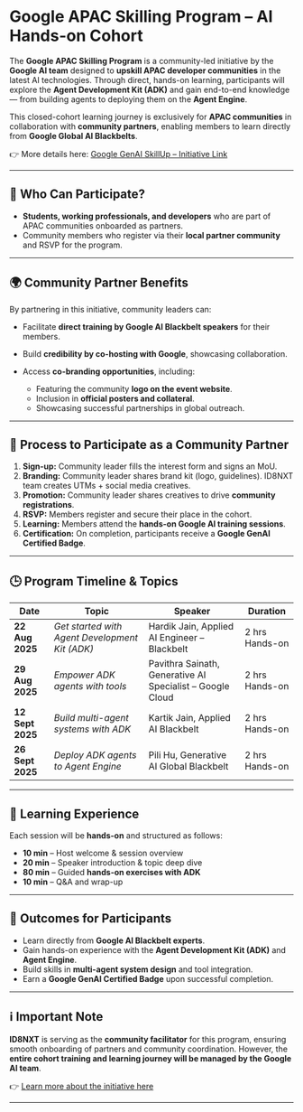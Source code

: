 # Google APAC Skilling Program – AI Hands-on Cohort

The **Google APAC Skilling Program** is a community-led initiative by the **Google AI team** designed to **upskill APAC developer communities** in the latest AI technologies. Through direct, hands-on learning, participants will explore the **Agent Development Kit (ADK)** and gain end-to-end knowledge — from building agents to deploying them on the **Agent Engine**.

This closed-cohort learning journey is exclusively for **APAC communities** in collaboration with **community partners**, enabling members to learn directly from **Google Global AI Blackbelts**.

👉 More details here: [Google GenAI SkillUp – Initiative Link](https://www.id8devhub.com/community/genai-skills-accelerator/events/genai-skillup)

---

## 🎯 Who Can Participate?

* **Students, working professionals, and developers** who are part of APAC communities onboarded as partners.
* Community members who register via their **local partner community** and RSVP for the program.

---

## 🌍 Community Partner Benefits

By partnering in this initiative, community leaders can:

* Facilitate **direct training by Google AI Blackbelt speakers** for their members.
* Build **credibility by co-hosting with Google**, showcasing collaboration.
* Access **co-branding opportunities**, including:

  * Featuring the community **logo on the event website**.
  * Inclusion in **official posters and collateral**.
  * Showcasing successful partnerships in global outreach.

---

## 📌 Process to Participate as a Community Partner

1. **Sign-up:** Community leader fills the interest form and signs an MoU.
2. **Branding:** Community leader shares brand kit (logo, guidelines). ID8NXT team creates UTMs + social media creatives.
3. **Promotion:** Community leader shares creatives to drive **community registrations**.
4. **RSVP:** Members register and secure their place in the cohort.
5. **Learning:** Members attend the **hands-on Google AI training sessions**.
6. **Certification:** On completion, participants receive a **Google GenAI Certified Badge**.

---

## 🕒 Program Timeline & Topics

| Date             | Topic                                          | Speaker                                                   | Duration       |
| ---------------- | ---------------------------------------------- | --------------------------------------------------------- | -------------- |
| **22 Aug 2025**  | *Get started with Agent Development Kit (ADK)* | Hardik Jain, Applied AI Engineer – Blackbelt              | 2 hrs Hands-on |
| **29 Aug 2025**  | *Empower ADK agents with tools*                | Pavithra Sainath, Generative AI Specialist – Google Cloud | 2 hrs Hands-on |
| **12 Sept 2025** | *Build multi-agent systems with ADK*           | Kartik Jain, Applied AI Blackbelt                         | 2 hrs Hands-on |
| **26 Sept 2025** | *Deploy ADK agents to Agent Engine*            | Pili Hu, Generative AI Global Blackbelt                   | 2 hrs Hands-on |

---

## 📢 Learning Experience

Each session will be **hands-on** and structured as follows:

* **10 min** – Host welcome & session overview
* **20 min** – Speaker introduction & topic deep dive
* **80 min** – Guided **hands-on exercises with ADK**
* **10 min** – Q\&A and wrap-up

---

## 📢 Outcomes for Participants

* Learn directly from **Google AI Blackbelt experts**.
* Gain hands-on experience with the **Agent Development Kit (ADK)** and **Agent Engine**.
* Build skills in **multi-agent system design** and tool integration.
* Earn a **Google GenAI Certified Badge** upon successful completion.

---

## ℹ️ Important Note

**ID8NXT** is serving as the **community facilitator** for this program, ensuring smooth onboarding of partners and community coordination. However, the **entire cohort training and learning journey will be managed by the Google AI team**.

👉 [Learn more about the initiative here](https://www.id8devhub.com/community/genai-skills-accelerator/events/genai-skillup)

---
